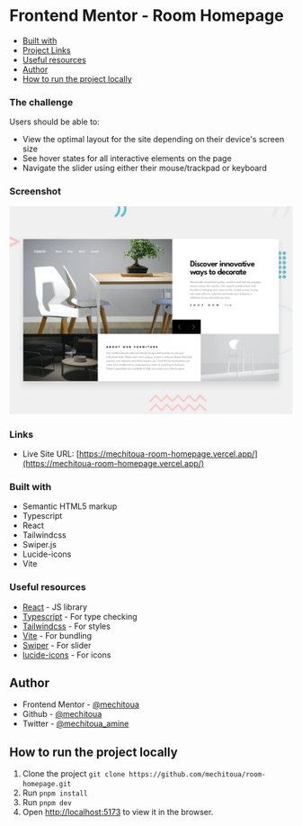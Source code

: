 # Frontend Mentor - Room Homepage

- [Built with](#built-with)
- [Project Links](#links)
- [Useful resources](#useful-resources)
- [Author](#author)
- [How to run the project locally](#how-to-run-the-project-locally)

### The challenge

Users should be able to:

- View the optimal layout for the site depending on their device's screen size
- See hover states for all interactive elements on the page
- Navigate the slider using either their mouse/trackpad or keyboard

### Screenshot

![](./public/desktop-preview.jpg)

### Links

- Live Site URL: [https://mechitoua-room-homepage.vercel.app/](https://mechitoua-room-homepage.vercel.app/)

### Built with

- Semantic HTML5 markup
- Typescript
- React
- Tailwindcss
- Swiper.js
- Lucide-icons
- Vite

### Useful resources

- [React](https://reactjs.org/) - JS library
- [Typescript](https://www.typescriptlang.org/) - For type checking
- [Tailwindcss](https://tailwindcss.com/) - For styles
- [Vite](https://vitejs.dev/) - For bundling
- [Swiper](https://swiperjs.com/) - For slider
- [lucide-icons](https://lucide.dev/) - For icons

## Author

- Frontend Mentor - [@mechitoua](https://www.frontendmentor.io/profile/mechitoua)
- Github - [@mechitoua](https://www.github.com/mechitoua)
- Twitter - [@mechitoua_amine](https://www.twitter.com/mechitoua_amine)

## How to run the project locally

1. Clone the project `git clone https://github.com/mechitoua/room-homepage.git`
2. Run `pnpm install`
3. Run `pnpm dev`
4. Open [http://localhost:5173](http://localhost:5173) to view it in the browser.
